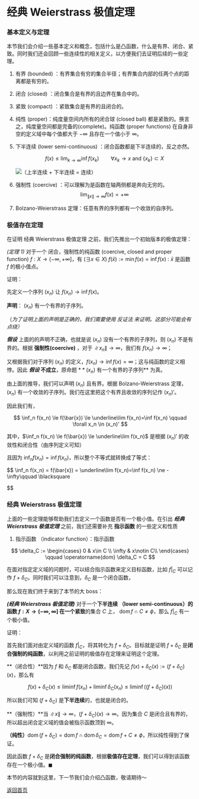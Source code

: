 <head>
    <script src="https://cdn.mathjax.org/mathjax/latest/MathJax.js?config=TeX-AMS-MML_HTMLorMML" type="text/javascript"></script>
    <!-- <script type="text/x-mathjax-config">
        MathJax.Hub.Config({
            tex2jax: {
            skipTags: ['script', 'noscript', 'style', 'textarea', 'pre'],
            inlineMath: [['$','$']]
            }
        });
    </script> -->
</head>

# 经典 Weierstrass 极值定理

### 基本定义与定理

本节我们会介绍一些基本定义和概念，包括什么是凸函数，什么是有界、闭合、紧致。同时我们还会回顾一些连续性的相关定义，以方便我们去证明后续的一些定理。

1. 有界 (bounded) ：有界集合有穷的集合半径；有界集合内部的任两个点的距离都是有穷的。
2. 闭合 (closed) ：闭合集合是有界的且边界在集合中的。
3. 紧致 (compact) ：紧致集合是有界的且闭合的。
4. 纯性 (proper)：纯度量空间内所有的闭合球 (closed ball) 都是紧致的。换言之，纯度量空间都是完备的(complete)。纯函数 (proper functions) 在自身非空的定义域中每个值都大于 $-\infty$ 且存在一个值小于 $\infty$。
5. 下半连续 (lower semi-continuous) ：闭合函数都是下半连续的，反之亦然。
    
    $$
    f(x)\le\lim_{k\to\infty}\inf{f(x_k)} \qquad \forall x_k\to x \text{ and } \{x_k\}\subset X
    $$
    
    ![（上半连续 + 下半连续 = 连续）](https://mpskex.github.io/imgs/lsc_demonstration.png)
    
6. 强制性 (coercive) ：可以理解为是函数在轴两侧都是奔向无穷的。
$$
\lim_{\|x\|\to\infty}f(x)=+\infty
$$

7. Bolzano-Weierstrass 定理：任意有界的序列都有一个收敛的自序列。

### 极值存在定理

在证明 经典 Weierstrass 极值定理 之前，我们先推出一个初始版本的极值定理：

*(定理 1)* 对于一个 闭合，强制性的纯函数 (coercive, closed and proper function) $f:X\to(-\infty,+\infty]$，有 $(\exists x\in X) \text{ } f(\bar{x}):=\min f(x) = \inf f(x)$ :  $\bar{x}$ 是函数 $f$ 的极小值点。

证明：

先定义一个序列 $(x_n)$ 让 $f(x_n)\to\inf f(x)$。

**声明**： $(x_n)$ 有一个有界的子序列。

（*为了证明上面的声明是正确的，我们需要使用 反证法 来证明。这部分可能会有点绕）*

***假设*** 上面的的声明不正确，也就是说 $(x_n)$ 没有一个有界的子序列，则 $(x_n)$ 不是有界的。根据 **强制性(coercive)** ，对于 $\|x_n\|\to\infty$，我们有 $f(x_n)\to\infty$；

又根据我们对于序列 $(x_n)$ 的定义，$f(x_n)\to\inf f(x) = \infty$；这与纯函数的定义相悖。因此 ***假设* 不成立**，原命题 $**(x_n)$ 有一个有界的子序列** 为真。

由上面的推导，我们可以声明  $(x_n)$ 且有界。根据 Bolzano-Weierstrass 定理，$(x_n)$ 有一个收敛的子序列。我们在这里把这个有界且收敛的序列记作 $(x_n)'$。

因此我们有，

$$
\inf_n f(x_n) \le f(\bar{x}) \le \underline\lim f(x_n)=\inf f(x_n) \qquad \forall x_n \in (x_n)'
$$

其中，$\inf_n f(x_n) \le f(\bar{x}) \le \underline\lim f(x_n)$ 是根据 $(x_n)'$ 的收敛性和闭合性（由序列定义可知）

且因为 $\inf_n f(x_n)=\inf f(x_n)$，所以整个不等式就转换成了等式：

$$
\inf_n f(x_n) = f(\bar{x}) = \underline\lim f(x_n)=\inf f(x_n) \ne -\infty\qquad \blacksquare

$$

### 经典 Weierstrass 极值定理

上面的一些定理能够帮助我们去定义一个函数是否有一个极小值。在引出 ***经典 Weierstrass 极值定理*** 之前，我们还需要补充 **指示函数** 的一些定义和性质

1. 指示函数 （indicator function）：指示函数 

$$
\delta_C := \begin{cases} 
      0 & x\in C \\
      \infty & x\notin C\\
\end{cases} \qquad \operatorname{dom} \delta_C = C
$$

在面对指定定义域的问题时，可以结合指示函数来定义目标函数，比如 $f|_C$ 可以记作 $f+\delta_C$。同时我们可以注意到，$\delta_C$ 是一个闭合函数，

那么现在我们终于来到了本节的大 boss：

***(经典 Weierstrass 极值定理)*** 对于一个**下半连续  （lower semi-continuous）**的函数 $f:X\to(-\infty,\infty]$ 在一个**紧致**的集合 $C$ 上， $\operatorname{dom}f \cap C \ne \phi$，那么 $f|_C$ 有一个极小值。

证明：

首先我们面对由定义域的函数 $f|_C$，将其转化为 $f+\delta_C$。目标就是证明 $f+\delta_C$ 是**闭合强制的纯函数**，以利用之前证明的极值存在定理来证明这个定理。

**（闭合性）**因为 $f$ 和 $\delta_C$ 都是闭合函数，我们先记 $f(x)+\delta_C(x) := (f+\delta_C)(x)$，那么有 

$$
f(x)+\delta_C(x)\le\liminf f(x_n)+\liminf \delta_C(x_n)\le \liminf \Big((f+\delta_C)(x)\Big)
$$

所以我们可知 $(f+\delta_C)$ 是**下半连续**的，也就是闭合的。

**（强制性）**当 $\|x\|\to\infty$，$(f+\delta_C)(x)\to\infty$。因为集合 $C$ 是闭合且有界的，所以超出闭合定义域的值会被指示函数顶到 $\infty$。

**（纯性）**$\operatorname{dom}(f+\delta_C) = \operatorname{dom}f \cap \operatorname{dom}\delta_C = \operatorname{dom}f + C \ne \phi$，所以纯性得到了保证。

因此函数 $f+\delta_C$ 是**闭合强制的纯函数**，根据**极值存在定理**，我们可以得到该函数存在一个极小值。$\blacksquare$

本节的内容就到这里，下一节我们会介绍凸函数，敬请期待～

[返回首页](https://mpskex.github.io/index)